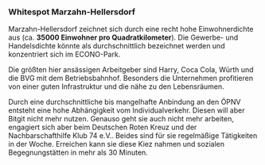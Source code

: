 ### Whitespot Marzahn-Hellersdorf

Marzahn-Hellersdorf zeichnet sich durch eine recht hohe Einwohnerdichte aus (ca. **35000 Einwohner pro Quadratkilometer**). Die Gewerbe- und Handelsdichte könnte als durchschnittlich bezeichnet werden und konzentriert sich im <span class="marker-label" id="marker-label-working-space-marzahn">ECONO-Park</span>. 

Die größten hier ansässigen Arbeitgeber sind Harry, Coca Cola, Würth und die BVG mit dem Betriebsbahnhof. Besonders die Unternehmen profitieren von einer guten Infrastruktur und die nähe zu den Lebensräumen.

Durch eine durchschnittliche bis mangelhafte Anbindung an den ÖPNV entsteht eine hohe Abhängigkeit vom Individualverkehr.
Diesen will aber Bitgit nicht mehr nutzen. Genauso geht sie auch nicht mehr arbeiten, engagiert sich aber beim <span class="marker-label" id="marker-label-whitespot-persona-birgit-drk">Deutschen Roten Kreuz</span> und der <span class="marker-label" id="marker-label-whitespot-persona-birgit-klub74">Nachbarschafthilfe Klub 74 e.V.</span>. Beides sind für sie regelmäßige Tätigkeiten in der Woche. Erreichen kann sie diese Kiez nahmen und sozialen Begegnungstätten in mehr als 30 Minuten.